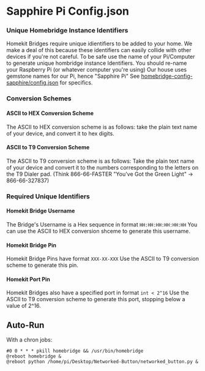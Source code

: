 # Sapphire Pi Config.json

### Unique Homebridge Instance Identifiers
Homekit Bridges require unique idientifiers to be added to your home. We make a deal of this because these identifiers can easily collide with other devices if you're not careful. To be safe use the name of your Pi/Computer to generate unique hombridge instance Identifiers. You should re-name your Raspberry Pi (or whatever computer you're using) Our house uses gemstone names for our Pi, hence "Sapphire Pi" See [homebridge-config-sapphire/config.json](https://github.com/banjioyewole/homebridge-config-sapphire/blob/master/config.json) for specifics.


### Conversion Schemes

#### ASCII to HEX Conversion Scheme
The ASCII to HEX conversion scheme is as follows: take the plain text name of your device, and convert it to hex digits. 

#### ASCII to T9 Conversion Scheme
The ASCII to T9 conversion scheme is as follows: Take the plain text name of your device and convert it to the numbers corresponding to the letters on the T9 Dialer pad. (Think 866-66-FASTER "You've Got the Green Light" -> 866-66-327837) 

### Required Unique Identifiers

#### Homekit Bridge Username
The Bridge's Username is a Hex sequence in format `HH:HH:HH:HH:HH:HH` You can use the ASCII to HEX conversion shceme to generate this username. 

#### Homekit Bridge Pin
Homekit Bridge Pins have format `XXX-XX-XXX`
Use the ASCII to T9 conversion scheme to generate this pin.

#### Homekit Port Pin
Homekit Bridges also have a specified port in format `int < 2^16`
Use the ASCII to T9 conversion scheme to generate this port, stopping below a value of 2^16.



## Auto-Run

With a chron jobs:
```
#0 0 * * * pkill homebridge && /usr/bin/homebridge
@reboot homebridge &
@reboot python /home/pi/Desktop/Networked-Button/networked_button.py &
```
